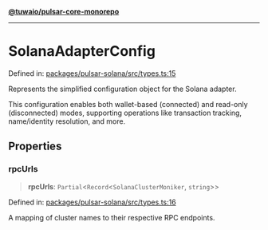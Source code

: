 [**@tuwaio/pulsar-core-monorepo**](../../../README.md)

***

# SolanaAdapterConfig

Defined in: [packages/pulsar-solana/src/types.ts:15](https://github.com/TuwaIO/pulsar-core/blob/570ecd15d3501ce5a08500583bf9119b3896f841/packages/pulsar-solana/src/types.ts#L15)

Represents the simplified configuration object for the Solana adapter.

This configuration enables both wallet-based (connected) and read-only (disconnected) modes,
supporting operations like transaction tracking, name/identity resolution, and more.

## Properties

### rpcUrls

> **rpcUrls**: `Partial`\<`Record`\<`SolanaClusterMoniker`, `string`\>\>

Defined in: [packages/pulsar-solana/src/types.ts:16](https://github.com/TuwaIO/pulsar-core/blob/570ecd15d3501ce5a08500583bf9119b3896f841/packages/pulsar-solana/src/types.ts#L16)

A mapping of cluster names to their respective RPC endpoints.

